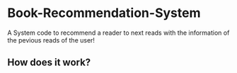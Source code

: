 # Book-Recommendation-System
A System code to recommend a reader to next reads with the information of the pevious reads of the user!
## How does it work?
